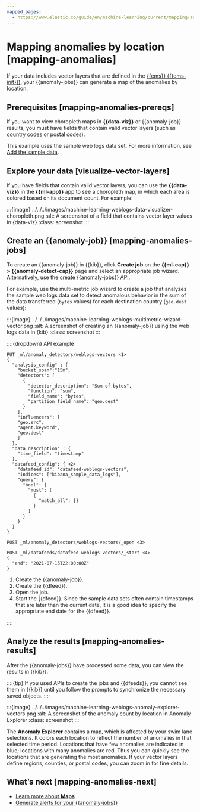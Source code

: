```yaml
---
mapped_pages:
  - https://www.elastic.co/guide/en/machine-learning/current/mapping-anomalies.html
---
```


# Mapping anomalies by location [mapping-anomalies]

If your data includes vector layers that are defined in the [{{ems}} ({{ems-init}})](../../visualize/maps/maps-connect-to-ems.md), your {{anomaly-jobs}} can generate a map of the anomalies by location.

## Prerequisites [mapping-anomalies-prereqs]

If you want to view choropleth maps in **{{data-viz}}** or {{anomaly-job}} results, you must have fields that contain valid vector layers (such as [country codes](https://maps.elastic.co/#file/world_countries) or [postal codes](https://maps.elastic.co/#file/usa_zip_codes)).

This example uses the sample web logs data set. For more information, see [Add the sample data](../../overview/kibana-quickstart.md#gs-get-data-into-kibana).

## Explore your data [visualize-vector-layers]

If you have fields that contain valid vector layers, you can use the **{{data-viz}}** in the **{{ml-app}}** app to see a choropleth map, in which each area is colored based on its document count. For example:

:::{image} ../../../images/machine-learning-weblogs-data-visualizer-choropleth.png
:alt: A screenshot of a field that contains vector layer values in {data-viz}
:class: screenshot
:::

## Create an {{anomaly-job}} [mapping-anomalies-jobs]

To create an {{anomaly-job}} in {{kib}}, click **Create job** on the **{{ml-cap}} > {{anomaly-detect-cap}}** page and select an appropriate job wizard. Alternatively, use the [create {{anomaly-jobs}} API](https://www.elastic.co/guide/en/elasticsearch/reference/current/ml-put-job.html).

For example, use the multi-metric job wizard to create a job that analyzes the sample web logs data set to detect anomalous behavior in the sum of the data transferred (`bytes` values) for each destination country (`geo.dest` values):

:::{image} ../../../images/machine-learning-weblogs-multimetric-wizard-vector.png
:alt: A screenshot of creating an {{anomaly-job}} using the web logs data in {kib}
:class: screenshot
:::

::::{dropdown} API example

```console
PUT _ml/anomaly_detectors/weblogs-vectors <1>
{
  "analysis_config" : {
    "bucket_span":"15m",
    "detectors": [
      {
        "detector_description": "Sum of bytes",
        "function": "sum",
        "field_name": "bytes",
        "partition_field_name": "geo.dest"
      }
    ],
    "influencers": [
    "geo.src",
    "agent.keyword",
    "geo.dest"
    ]
  },
  "data_description" : {
    "time_field": "timestamp"
  },
  "datafeed_config": { <2>
    "datafeed_id": "datafeed-weblogs-vectors",
    "indices": ["kibana_sample_data_logs"],
    "query": {
      "bool": {
        "must": [
          {
            "match_all": {}
          }
        ]
      }
    }
  }
}

POST _ml/anomaly_detectors/weblogs-vectors/_open <3>

POST _ml/datafeeds/datafeed-weblogs-vectors/_start <4>
{
  "end": "2021-07-15T22:00:00Z"
}
```

1. Create the {{anomaly-job}}.
2. Create the {{dfeed}}.
3. Open the job.
4. Start the {{dfeed}}. Since the sample data sets often contain timestamps that are later than the current date, it is a good idea to specify the appropriate end date for the {{dfeed}}.

::::

## Analyze the results [mapping-anomalies-results]

After the {{anomaly-jobs}} have processed some data, you can view the results in {{kib}}.

::::{tip}
If you used APIs to create the jobs and {{dfeeds}}, you cannot see them in {{kib}} until you follow the prompts to synchronize the necessary saved objects.
::::

:::{image} ../../../images/machine-learning-weblogs-anomaly-explorer-vectors.png
:alt: A screenshot of the anomaly count by location in Anomaly Explorer
:class: screenshot
:::

The **Anomaly Explorer** contains a map, which is affected by your swim lane selections. It colors each location to reflect the number of anomalies in that selected time period. Locations that have few anomalies are indicated in blue; locations with many anomalies are red. Thus you can quickly see the locations that are generating the most anomalies. If your vector layers define regions, counties, or postal codes, you can zoom in for fine details.

## What’s next [mapping-anomalies-next]

* [Learn more about **Maps**](../../visualize/maps.md)
* [Generate alerts for your {{anomaly-jobs}}](ml-configuring-alerts.md)
